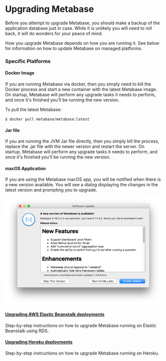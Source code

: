 # Upgrading Metabase

Before you attempt to upgrade Metabase, you should make a backup of the application database just in case. While it is unlikely you will need to roll back, it will do wonders for your peace of mind.

How you upgrade Metabase depends on how you are running it. See below for information on how to update Metabase on managed platforms.

### Specific Platforms


#### Docker Image
If you are running Metabase via docker, then you simply need to kill the Docker process and start a new container with the latest Metabase image. On startup, Metabase will perform any upgrade tasks it needs to perform, and once it's finished you'll be running the new version.

To pull the latest Metabase:

    $ docker pull metabase/metabase:latest

#### Jar file
If you are running the JVM Jar file directly, then you simply kill the process, replace the .jar file with the newer version and restart the server. On startup, Metabase will perform any upgrade tasks it needs to perform, and once it's finished you'll be running the new version.


#### macOS Application
If you are using the Metabase macOS app, you will be notified when there is a new version available. You will see a dialog displaying the changes in the latest version and prompting you to upgrade.

![Autoupdate Confirmation Dialog](images/AutoupdateScreenshot.png)

#### [Upgrading AWS Elastic Beanstalk deployments](running-metabase-on-elastic-beanstalk.md#deploying-new-versions-of-metabase)
Step-by-step instructions on how to upgrade Metabase running on Elastic Beanstalk using RDS.

#### [Upgrading Heroku deployments](running-metabase-on-heroku.md#deploying-new-versions-of-metabase)
Step-by-step instructions on how to upgrade Metabase running on Heroku.